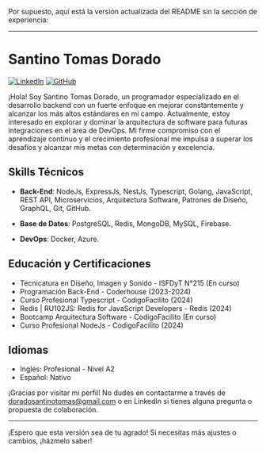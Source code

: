 Por supuesto, aquí está la versión actualizada del README sin la sección de experiencia:

---

# Santino Tomas Dorado

[![LinkedIn](https://img.shields.io/badge/LinkedIn-Profile-blue)](https://www.linkedin.com/in/santinotomasdorado/)
[![GitHub](https://img.shields.io/badge/GitHub-Profile-lightgrey)](https://github.com/santinotomasdorado)

¡Hola! Soy Santino Tomas Dorado, un programador especializado en el desarrollo backend con un fuerte enfoque en mejorar constantemente y alcanzar los más altos estándares en mi campo. Actualmente, estoy interesado en explorar y dominar la arquitectura de software para futuras integraciones en el área de DevOps. Mi firme compromiso con el aprendizaje continuo y el crecimiento profesional me impulsa a superar los desafíos y alcanzar mis metas con determinación y excelencia.

## Skills Técnicos

- **Back-End**: NodeJs, ExpressJs, NestJs, Typescript, Golang, JavaScript, REST API, Microservicios, Arquitectura Software, Patrones de Diseño, GraphQL, Git, GitHub.
  
- **Base de Datos**: PostgreSQL, Redis, MongoDB, MySQL, Firebase.
  
- **DevOps**: Docker, Azure.

## Educación y Certificaciones

- Tecnicatura en Diseño, Imagen y Sonido - ISFDyT N°215 (En curso)
- Programación Back-End - Coderhouse (2023-2024)
- Curso Profesional Typescript - CodigoFacilito (2024)
- Redis | RU102JS: Redis for JavaScript Developers - Redis (2024)
- Bootcamp Arquitectura Software - CodigoFacilito (En curso)
- Curso Profesional NodeJs - CodigoFacilito (2024)

## Idiomas

- Inglés: Profesional - Nivel A2
- Español: Nativo

¡Gracias por visitar mi perfil! No dudes en contactarme a través de [doradosantinotomas@gmail.com](mailto:doradosantinotomas@gmail.com) o en LinkedIn si tienes alguna pregunta o propuesta de colaboración.

---

¡Espero que esta versión sea de tu agrado! Si necesitas más ajustes o cambios, ¡házmelo saber!
